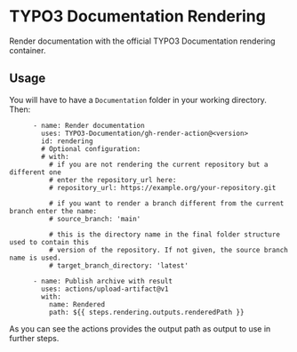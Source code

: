 # TYPO3 Documentation Rendering

Render documentation with the official TYPO3 Documentation rendering 
container.

## Usage

You will have to have a `Documentation` folder in your working directory. Then:

```
      - name: Render documentation
        uses: TYPO3-Documentation/gh-render-action@<version>
        id: rendering
        # Optional configuration:
        # with:
          # if you are not rendering the current repository but a different one
          # enter the repository_url here:
          # repository_url: https://example.org/your-repository.git
          
          # if you want to render a branch different from the current branch enter the name: 
          # source_branch: 'main'
          
          # this is the directory name in the final folder structure used to contain this 
          # version of the repository. If not given, the source branch name is used.
          # target_branch_directory: 'latest'

      - name: Publish archive with result
        uses: actions/upload-artifact@v1
        with:
          name: Rendered
          path: ${{ steps.rendering.outputs.renderedPath }}
```

As you can see the actions provides the output path as output to use in further steps.
